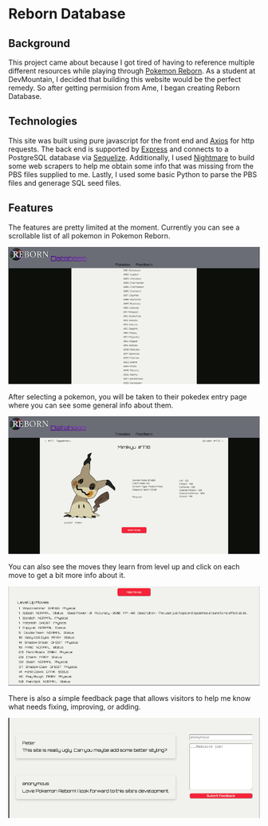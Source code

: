 # Reborn Database

## Background
This project came about because I got tired of having to reference multiple different resources while playing through [Pokemon Reborn](https://www.rebornevo.com/). As a student at DevMountain, I decided that building this website would be the perfect remedy. So after getting permision from Ame, I began creating Reborn Database. 

## Technologies
This site was built using pure javascript for the front end and [Axios](https://github.com/axios/axios) for http requests. The back end is supported by [Express](https://github.com/expressjs/express) and connects to a PostgreSQL database via [Sequelize](https://expressjs.com/). Additionally, I used [Nightmare](https://github.com/segmentio/nightmare) to build some web scrapers to help me obtain some info that was missing from the PBS files supplied to me. Lastly, I used some basic Python to parse the PBS files and generage SQL seed files.

## Features
The features are pretty limited at the moment. Currently you can see a scrollable list of all pokemon in Pokemon Reborn.



   ![alt text](README-images/pokedex.png "Pokedex page")



After selecting a pokemon, you will be taken to their pokedex entry page where you can see some general info about them.



   ![alt text](README-images/dex-entry.png "Dex Entry page")



You can also see the moves they learn from level up and click on each move to get a bit more info about it.



   ![alt text](README-images/moves.png "Moves on Dex Entry page")



There is also a simple feedback page that allows visitors to help me know what needs fixing, improving, or adding.



   ![alt text](README-images/feedback.png "Feedback page")
